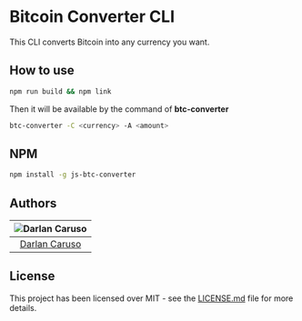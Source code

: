 # Bitcoin Converter CLI

This CLI converts Bitcoin into any currency you want.

## How to use

```sh
npm run build && npm link
```

Then it will be available by the command of **btc-converter**

```sh
btc-converter -C <currency> -A <amount>
```

## NPM

```sh
npm install -g js-btc-converter
```

## Authors

| ![Darlan Caruso](https://avatars3.githubusercontent.com/u/5831230?s=150&v=4) |
|:---------------------:|
| [Darlan Caruso](https://github.com/darlancaruso/) |

## License

This project has been licensed over MIT - see the [LICENSE.md](LICENSE.md) file for more details.


